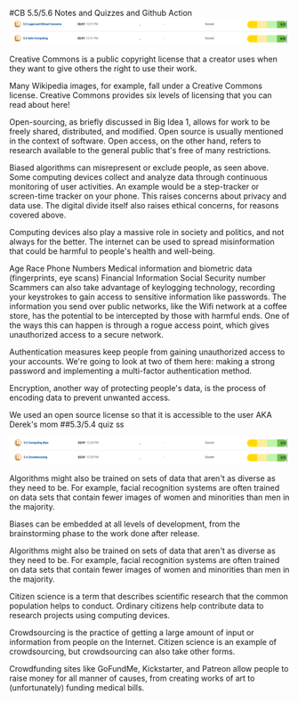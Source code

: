 #CB 5.5/5.6 Notes and Quizzes and Github Action
![img_1.png](img_1.png)

Creative Commons is a public copyright license that a creator uses when they want to give others the right to use their work. 

Many Wikipedia images, for example, fall under a Creative Commons license. Creative Commons provides six levels of licensing that you can read about here!

Open-sourcing, as briefly discussed in Big Idea 1, allows for work to be freely shared, distributed, and modified. Open source is usually mentioned in the context of software.
Open access, on the other hand, refers to research available to the general public that's free of many restrictions.

Biased algorithms can misrepresent or exclude people, as seen above.
Some computing devices collect and analyze data through continuous monitoring of user activities. An example would be a step-tracker or screen-time tracker on your phone. This raises concerns about privacy and data use.
The digital divide itself also raises ethical concerns, for reasons covered above.

Computing devices also play a massive role in society and politics, and not always for the better.
The internet can be used to spread misinformation that could be harmful to people's health and well-being.

Age
Race
Phone Numbers
Medical information and biometric data (fingerprints, eye scans)
Financial Information
Social Security number
Scammers can also take advantage of keylogging technology, recording your keystrokes to gain access to sensitive information like passwords.
The information you send over public networks, like the Wifi network at a coffee store, has the potential to be intercepted by those with harmful ends. One of the ways this can happen is through a rogue access point, which gives unauthorized access to a secure network.

Authentication measures keep people from gaining unauthorized access to your accounts. We're going to look at two of them here: making a strong password and implementing a multi-factor authentication method.

Encryption, another way of protecting people's data, is the process of encoding data to prevent unwanted access.

We used an open source license so that it is accessible to the user AKA Derek's mom
##5.3/5.4 quiz ss

![img.png](img.png)

Algorithms might also be trained on sets of data that aren't as diverse as they need to be. For example, facial recognition systems are often trained on data sets that contain fewer images of women and minorities than men in the majority.

Biases can be embedded at all levels of development, from the brainstorming phase to the work done after release.

Algorithms might also be trained on sets of data that aren't as diverse as they need to be. For example, facial recognition systems are often trained on data sets that contain fewer images of women and minorities than men in the majority.

Citizen science is a term that describes scientific research that the common population helps to conduct. Ordinary citizens help contribute data to research projects using computing devices. 

Crowdsourcing is the practice of getting a large amount of input or information from people on the Internet. Citizen science is an example of crowdsourcing, but crowdsourcing can also take other forms.

Crowdfunding sites like GoFundMe, Kickstarter, and Patreon allow people to raise money for all manner of causes, from creating works of art to (unfortunately) funding medical bills.


